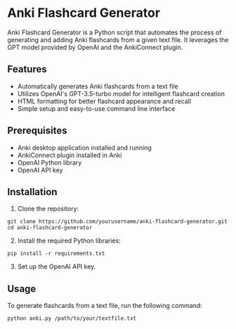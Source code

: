 # Anki Flashcard Generator

Anki Flashcard Generator is a  Python script that automates the process of generating and adding Anki flashcards from a given text file. It leverages the GPT model provided by OpenAI and the AnkiConnect plugin. 

## Features

- Automatically generates Anki flashcards from a text file
- Utilizes OpenAI's GPT-3.5-turbo model for intelligent flashcard creation
- HTML formatting for better flashcard appearance and recall
- Simple setup and easy-to-use command line interface

## Prerequisites

- Anki desktop application installed and running
- AnkiConnect plugin installed in Anki
- OpenAI Python library
- OpenAI API key

## Installation

1. Clone the repository:

```
git clone https://github.com/yourusername/anki-flashcard-generator.git
cd anki-flashcard-generator
```

2. Install the required Python libraries:

```
pip install -r requirements.txt
```

3. Set up the OpenAI API key.


## Usage

To generate flashcards from a text file, run the following command:

```
python anki.py /path/to/your/textfile.txt
```

